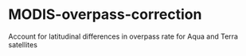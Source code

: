 # MODIS-overpass-correction
Account for latitudinal differences in overpass rate for Aqua and Terra satellites
